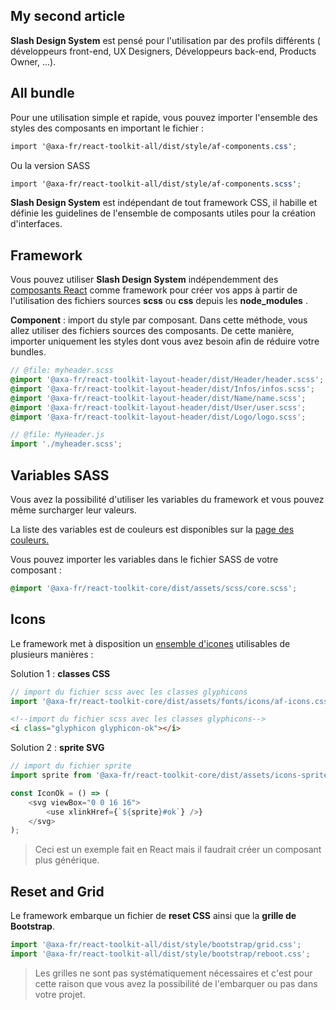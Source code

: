 ## My second article

**Slash Design System** est pensé pour l'utilisation par des profils différents ( développeurs front-end, UX Designers, Développeurs back-end, Products Owner, ...).

## All bundle

Pour une utilisation simple et rapide, vous pouvez importer l'ensemble des styles des composants en important le fichier :

```scss
import '@axa-fr/react-toolkit-all/dist/style/af-components.css';
```

Ou la version SASS

```scss
import '@axa-fr/react-toolkit-all/dist/style/af-components.scss';
```

**Slash Design System** est indépendant de tout framework CSS, il habille et définie les guidelines de l'ensemble de composants utiles pour la création d'interfaces.

## Framework

Vous pouvez utiliser **Slash Design System** indépendemment des [composants React](http://link) comme framework pour créer vos apps à partir de l'utilisation des fichiers sources **scss** ou **css** depuis les **node_modules** .

**Component** : import du style par composant. Dans cette méthode, vous allez utiliser des fichiers sources des composants.
De cette manière, importer uniquement les styles dont vous avez besoin afin de réduire votre bundles.

```scss
// @file: myheader.scss
@import '@axa-fr/react-toolkit-layout-header/dist/Header/header.scss';
@import '@axa-fr/react-toolkit-layout-header/dist/Infos/infos.scss';
@import '@axa-fr/react-toolkit-layout-header/dist/Name/name.scss';
@import '@axa-fr/react-toolkit-layout-header/dist/User/user.scss';
@import '@axa-fr/react-toolkit-layout-header/dist/Logo/logo.scss';
```

```javascript
// @file: MyHeader.js
import './myheader.scss';
```

## Variables SASS

Vous avez la possibilité d'utiliser les variables du framework et vous pouvez même surcharger leur valeurs.

La liste des variables est de couleurs est disponibles sur la [page des couleurs.](/colors)

Vous pouvez importer les variables dans le fichier SASS de votre composant :

```scss
@import '@axa-fr/react-toolkit-core/dist/assets/scss/core.scss';
```

## Icons

Le framework met à disposition un [ensemble d'icones](/icones) utilisables de plusieurs manières :

Solution 1 : **classes CSS**

```javascript
// import du fichier scss avec les classes glyphicons
import '@axa-fr/react-toolkit-core/dist/assets/fonts/icons/af-icons.css';
```

```html
<!--import du fichier scss avec les classes glyphicons-->
<i class="glyphicon glyphicon-ok"></i>
```

Solution 2 : **sprite SVG**

```javascript
// import du fichier sprite
import sprite from '@axa-fr/react-toolkit-core/dist/assets/icons-sprite.svg';

const IconOk = () => (
    <svg viewBox="0 0 16 16">
        <use xlinkHref={`${sprite}#ok`} />}
    </svg>
);
```

> Ceci est un exemple fait en React mais il faudrait créer un composant plus générique.

## Reset and Grid

Le framework embarque un fichier de **reset CSS** ainsi que la **grille de Bootstrap**.

```javascript
import '@axa-fr/react-toolkit-all/dist/style/bootstrap/grid.css';
import '@axa-fr/react-toolkit-all/dist/style/bootstrap/reboot.css';
```

> Les grilles ne sont pas systématiquement nécessaires et c'est pour cette raison que vous avez la possibilité de l'embarquer ou pas dans votre projet.
